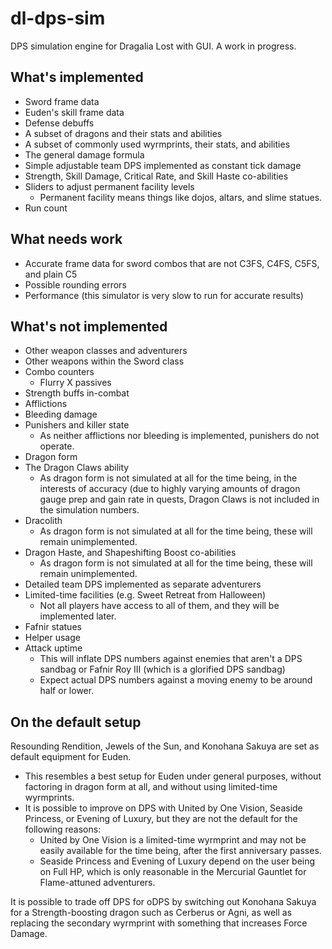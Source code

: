 # dl-dps-sim
DPS simulation engine for Dragalia Lost with GUI. A work in progress.

## What's implemented
- Sword frame data
- Euden's skill frame data
- Defense debuffs
- A subset of dragons and their stats and abilities
- A subset of commonly used wyrmprints, their stats, and abilities
- The general damage formula
- Simple adjustable team DPS implemented as constant tick damage
- Strength, Skill Damage, Critical Rate, and Skill Haste co-abilities
- Sliders to adjust permanent facility levels
  - Permanent facility means things like dojos, altars, and slime statues.
- Run count

## What needs work
- Accurate frame data for sword combos that are not C3FS, C4FS, C5FS, and plain C5
- Possible rounding errors
- Performance (this simulator is very slow to run for accurate results)

## What's not implemented
- Other weapon classes and adventurers
- Other weapons within the Sword class
- Combo counters
  - Flurry X passives
- Strength buffs in-combat
- Afflictions
- Bleeding damage
- Punishers and killer state
  - As neither afflictions nor bleeding is implemented, punishers do not operate.
- Dragon form
- The Dragon Claws ability
  - As dragon form is not simulated at all for the time being, in the interests of accuracy (due to highly varying amounts of dragon gauge prep and gain rate in quests, Dragon Claws is not included in the simulation numbers.
- Dracolith
  - As dragon form is not simulated at all for the time being, these will remain unimplemented.
- Dragon Haste, and Shapeshifting Boost co-abilities
  - As dragon form is not simulated at all for the time being, these will remain unimplemented.
- Detailed team DPS implemented as separate adventurers
- Limited-time facilities (e.g. Sweet Retreat from Halloween)
  - Not all players have access to all of them, and they will be implemented later.
- Fafnir statues
- Helper usage
- Attack uptime
  - This will inflate DPS numbers against enemies that aren't a DPS sandbag or Fafnir Roy III (which is a glorified DPS sandbag)
  - Expect actual DPS numbers against a moving enemy to be around half or lower.

## On the default setup
Resounding Rendition, Jewels of the Sun, and Konohana Sakuya are set as default equipment for Euden.
- This resembles a best setup for Euden under general purposes, without factoring in dragon form at all, and without using limited-time wyrmprints.
- It is possible to improve on DPS with United by One Vision, Seaside Princess, or Evening of Luxury, but they are not the default for the following reasons:
  - United by One Vision is a limited-time wyrmprint and may not be easily available for the time being, after the first anniversary passes.
  - Seaside Princess and Evening of Luxury depend on the user being on Full HP, which is only reasonable in the Mercurial Gauntlet for Flame-attuned adventurers.
  
It is possible to trade off DPS for oDPS by switching out Konohana Sakuya for a Strength-boosting dragon such as Cerberus or Agni, as well as replacing the secondary wyrmprint with something that increases Force Damage.
